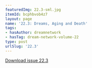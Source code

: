 ```yaml
---
featuredImg: 22.3-sml.jpg
itemId: bcphbvob4z7
layout: page
name: '22.3: Dreams, Aging and Death'
tags:
- hasAuthor: dreamnetwork
- hasTag: dream-network-volume-22
type: post
urlSlug: '22.3'
---
```

<a href="../files/pdfs/Volume_22/22.3-Dream-Network_Vol_22_No-3.pdf" download="">Download issue 22.3</a>